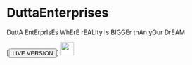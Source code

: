 # DuttaEnterprises
DuttA EntErprIsEs WhErE rEALIty Is BIGGEr thAn yOur DrEAM



[<button type="button" class="btn" onclick="window.open('https://shad0w-cat.github.io/DuttaEnterprises/')">LIVE VERSION</button>]
[<img src="https://github.githubassets.com/images/modules/logos_page/GitHub-Mark.png" width="30"/>](https://github.com/)

